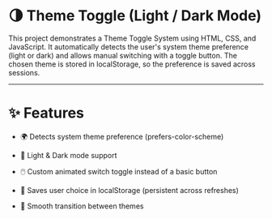 # 🌗 Theme Toggle (Light / Dark Mode)

This project demonstrates a Theme Toggle System using HTML, CSS, and JavaScript.
It automatically detects the user's system theme preference (light or dark) and allows manual switching with a toggle button.
The chosen theme is stored in localStorage, so the preference is saved across sessions.

---

# ✨ Features

- 🌍 Detects system theme preference (prefers-color-scheme)

- 🎨 Light & Dark mode support

- 🖱️ Custom animated switch toggle instead of a basic button

- 💾 Saves user choice in localStorage (persistent across refreshes)

- 🔄 Smooth transition between themes
